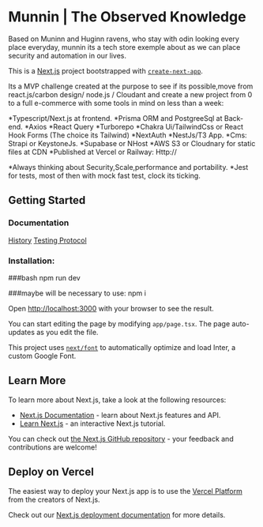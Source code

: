 # Munnin | The Observed Knowledge
Based on Muninn and Huginn ravens, who stay with odin looking every place everyday, munnin its a tech store exemple about as we can place security and automation in our lives.

This is a [Next.js](https://nextjs.org/) project bootstrapped with [`create-next-app`](https://github.com/vercel/next.js/tree/canary/packages/create-next-app).

Its a MVP challenge created at the purpose to see if its possible,move from react.js/carbon design/ node.js / Cloudant and create a new project from 0 to a full e-commerce with some tools in mind on less than a week:

*Typescript/Next.js at frontend.
*Prisma ORM and PostgreeSql at Back-end.
*Axios
*React Query
*Turborepo
*Chakra Ui/TailwindCss or React Hook Forms (The choice its Tailwind)
*NextAuth
*NestJs/T3 App.
*Cms: Strapi or KeystoneJs.
*Supabase or NHost
*AWS S3 or Cloudnary for static files at CDN
*Published at  Vercel or Railway:
    Http://

*Always thinking about Security,Scale,performance and portability.
*Jest for tests, most of then with mock fast test, clock its ticking.

## Getting Started
### Documentation
[History](./HISTORY.md)
[Testing Protocol](./TESTP.md)

### Installation:

###bash
npm run dev

###maybe will be necessary to use:
npm i

Open [http://localhost:3000](http://localhost:3000) with your browser to see the result.

You can start editing the page by modifying `app/page.tsx`. The page auto-updates as you edit the file.

This project uses [`next/font`](https://nextjs.org/docs/basic-features/font-optimization) to automatically optimize and load Inter, a custom Google Font.

## Learn More
To learn more about Next.js, take a look at the following resources:

- [Next.js Documentation](https://nextjs.org/docs) - learn about Next.js features and API.
- [Learn Next.js](https://nextjs.org/learn) - an interactive Next.js tutorial.

You can check out [the Next.js GitHub repository](https://github.com/vercel/next.js/) - your feedback and contributions are welcome!

## Deploy on Vercel

The easiest way to deploy your Next.js app is to use the [Vercel Platform](https://vercel.com/new?utm_medium=default-template&filter=next.js&utm_source=create-next-app&utm_campaign=create-next-app-readme) from the creators of Next.js.

Check out our [Next.js deployment documentation](https://nextjs.org/docs/deployment) for more details.
